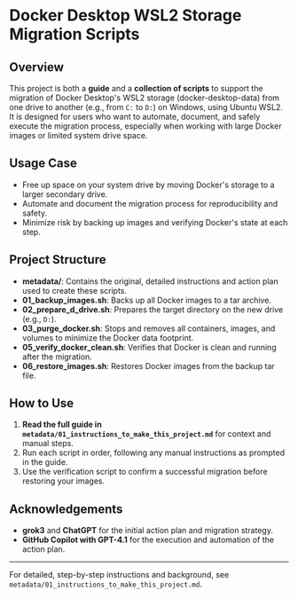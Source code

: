 # Docker Desktop WSL2 Storage Migration Scripts

## Overview

This project is both a **guide** and a **collection of scripts** to support the migration of Docker Desktop's WSL2 storage (docker-desktop-data) from one drive to another (e.g., from `C:` to `D:`) on Windows, using Ubuntu WSL2. It is designed for users who want to automate, document, and safely execute the migration process, especially when working with large Docker images or limited system drive space.

## Usage Case

- Free up space on your system drive by moving Docker's storage to a larger secondary drive.
- Automate and document the migration process for reproducibility and safety.
- Minimize risk by backing up images and verifying Docker's state at each step.

## Project Structure

- **metadata/**: Contains the original, detailed instructions and action plan used to create these scripts.
- **01_backup_images.sh**: Backs up all Docker images to a tar archive.
- **02_prepare_d_drive.sh**: Prepares the target directory on the new drive (e.g., `D:`).
- **03_purge_docker.sh**: Stops and removes all containers, images, and volumes to minimize the Docker data footprint.
- **05_verify_docker_clean.sh**: Verifies that Docker is clean and running after the migration.
- **06_restore_images.sh**: Restores Docker images from the backup tar file.

## How to Use

1. **Read the full guide in `metadata/01_instructions_to_make_this_project.md`** for context and manual steps.
2. Run each script in order, following any manual instructions as prompted in the guide.
3. Use the verification script to confirm a successful migration before restoring your images.

## Acknowledgements

- **grok3** and **ChatGPT** for the initial action plan and migration strategy.
- **GitHub Copilot with GPT-4.1** for the execution and automation of the action plan.

---

For detailed, step-by-step instructions and background, see `metadata/01_instructions_to_make_this_project.md`.
